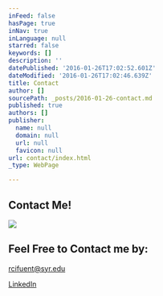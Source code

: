```yaml
---
inFeed: false
hasPage: true
inNav: true
inLanguage: null
starred: false
keywords: []
description: ''
datePublished: '2016-01-26T17:02:52.601Z'
dateModified: '2016-01-26T17:02:46.639Z'
title: Contact
author: []
sourcePath: _posts/2016-01-26-contact.md
published: true
authors: []
publisher:
  name: null
  domain: null
  url: null
  favicon: null
url: contact/index.html
_type: WebPage

---
```

## Contact Me!
![](https://the-grid-user-content.s3-us-west-2.amazonaws.com/b04bfda1-3ce1-4e63-ae5a-f2771f58f247.png)

## Feel Free to Contact me by: 

rcifuent@syr.edu

[LinkedIn][0]

[0]: https://www.linkedin.com/in/rafacifuentes